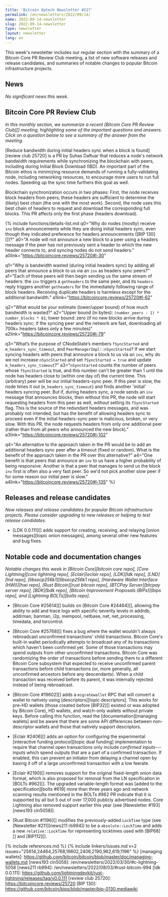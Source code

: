 ```yaml
---
title: 'Bitcoin Optech Newsletter #217'
permalink: /en/newsletters/2022/09/14/
name: 2022-09-14-newsletter
slug: 2022-09-14-newsletter
type: newsletter
layout: newsletter
lang: en
---
```

This week's newsletter includes our regular section with the summary of
a Bitcoin Core PR Review Club meeting, a list of new software releases and
release candidates, and summaries of notable changes to popular Bitcoin
infrastructure projects.

## News

*No significant news this week.*

## Bitcoin Core PR Review Club

*In this monthly section, we summarize a recent [Bitcoin Core PR Review Club][]
meeting, highlighting some of the important questions and answers.  Click on a
question below to see a summary of the answer from the meeting.*

[Reduce bandwidth during initial headers sync when a block is found][review club 25720]
is a PR by Suhas Daftuar that reduces a node's network bandwidth
requirements while synchronizing the blockchain with peers, including
during Initial Block Download (IBD). An important part of the Bitcoin
ethos is minimizing resource demands of running a fully-validating node,
including networking resources, to encourage more users
to run full nodes. Speeding up the sync time furthers this
goal as well.

Blockchain synchronization occurs in two phases: First, the node
receives block headers from peers; these headers are sufficient
to determine the (likely) best chain (the one with the most work).
Second, the node uses this best chain of headers to request and download the
corresponding full blocks.
This PR affects only the first phase (headers download).

{% include functions/details-list.md
  q0="Why do nodes (mostly) receive `inv` block announcements while
  they are doing initial headers sync, even though they indicated
  preference for headers announcements ([BIP 130][])?"
  a0="A node will not announce a new block to a peer using a headers
  message if the peer has not previously sent a header to which the
  new header connects to, and syncing nodes do not send headers."
  a0link="https://bitcoincore.reviews/25720#l-30"

  q1="Why is bandwidth wasted (during initial headers sync) by adding all
  peers that announce a block to us via an `inv` as headers sync peers?"
  a1="Each of these peers will then begin sending us the same stream
  of headers: the `inv` triggers a `getheaders` to the same peer,
  and its `headers` reply triggers another `getheaders` for the
  immediately following range of block headers. Receiving duplicate
  headers is harmless except for the additional bandwidth."
  a1link="https://bitcoincore.reviews/25720#l-62"

  q2="What would be your estimate (lower/upper bound) of how much
  bandwidth is wasted?"
  a2="Upper bound (in bytes): `(number_peers - 1) * number_blocks * 81`;
  lower bound: zero (if no new blocks arrive during headers sync;
  if the syncing peer and the network are fast, downloading all
  700k+ headers takes only a few minutes)"
  a2link="https://bitcoincore.reviews/25720#l-79"

  q3="What’s the purpose of CNodeState’s members `fSyncStarted` and
  `m_headers_sync_timeout`, and `PeerManagerImpl::nSyncStarted`?
  If we start syncing headers with peers that announce a block to
  us via an `inv`, why do we not increase `nSyncStarted` and set
  `fSyncStarted = true` and update `m_headers_sync_timeout`?"
  a3="`nSyncStarted` counts the number of peers whose `fSyncStarted`
  is true, and this number can't be greater than 1 until the
  node has headers close to (within one day of) the current time.
  This (arbitrary) peer will be our initial headers-sync peer. If this
  peer is slow, the node times it out (`m_headers_sync_timeout`) and
  finds another 'initial' headers syncing peer.
  But if, during headers sync, a node sends an `inv` message
  that announces blocks, then without this PR, the node will
  start requesting headers from this peer as well, _without_ setting
  its `fSyncStarted` flag. This is the source of the redundant
  headers messages, and was probably not intended, but has the
  benefit of allowing headers sync to proceed even if the
  initial headers-sync peer is malicious, broken, or very slow.
  With this PR, the node requests headers from only _one_ additional
  peer (rather than from all peers who announced the new block)."
  a3link="https://bitcoincore.reviews/25720#l-102"

  q4="An alternative to the approach taken in the PR would be to add
  an additional headers sync peer after a timeout (fixed or random).
  What is the benefit of the approach taken in the PR over this
  alternative?"
  a4="One benefit is that peers that announce an `inv` to us have a
  higher probability of being responsive. Another is that a peer that
  manages to send us the block `inv` first is often also a very fast peer.
  So we'd not pick another slow peer if for some reason our initial
  peer is slow."
  a4link="https://bitcoincore.reviews/25720#l-135"
%}

## Releases and release candidates

*New releases and release candidates for popular Bitcoin infrastructure
projects.  Please consider upgrading to new releases or helping to test
release candidates.*

- [LDK 0.0.111][] adds support for creating, receiving, and relaying
  [onion messages][topic onion messages], among several other new
  features and bug fixes.

## Notable code and documentation changes

*Notable changes this week in [Bitcoin Core][bitcoin core repo], [Core
Lightning][core lightning repo], [Eclair][eclair repo], [LDK][ldk repo],
[LND][lnd repo], [libsecp256k1][libsecp256k1 repo], [Hardware Wallet
Interface (HWI)][hwi repo], [Rust Bitcoin][rust bitcoin repo], [BTCPay
Server][btcpay server repo], [BDK][bdk repo], [Bitcoin Improvement
Proposals (BIPs)][bips repo], and [Lightning BOLTs][bolts repo].*

- [Bitcoin Core #25614][] builds on [Bitcoin Core #24464][], allowing
  the ability to add and trace logs with specific severity levels in
  addrdb, addrman, banman, i2p, mempool, netbase, net, net_processing,
  timedata, and torcontrol.

- [Bitcoin Core #25768][] fixes a bug where the wallet wouldn't always
  rebroadcast unconfirmed transactions' child transactions.  Bitcoin
  Core's built-in wallet periodically attempts to broadcast any of its
  transactions which haven't been confirmed yet.  Some of those
  transactions may spend outputs from other unconfirmed transactions.
  Bitcoin Core was randomizing the order of transactions before sending
  them to a different Bitcoin Core subsystem that expected to receive
  unconfirmed parent transactions before child transactions (or, more
  generally, all unconfirmed ancestors before any descendants).  When a
  child transaction was received before its parent, it was internally
  rejected instead of being rebroadcast.

- [Bitcoin Core #19602][] adds a `migratewallet` RPC that will convert a
  wallet to natively using [descriptors][topic descriptors].  This works for pre-HD wallets (those
  created before [BIP32][] existed or was adopted by Bitcoin Core), HD
  wallets, and watch-only wallets without private keys.  Before calling
  this function, read the [documentation][managing wallets] and be aware
  that there are some API differences between non-descriptor wallets and
  those that natively support descriptors.

<!-- TODO:harding to separate dual funding from interactive funding -->

- [Eclair #2406][] adds an option for configuring the experimental
  [interactive funding protocol][topic dual funding] implementation to
  require that channel open transactions only include *confirmed
  inputs*---inputs which spend outputs that are a part of a confirmed
  transaction.  If enabled, this can prevent an initiator from delaying
  a channel open by basing it off of a large unconfirmed transaction
  with a low feerate.

- [Eclair #2190][] removes support for the original fixed-length onion
  data format, which is also proposed for removal from the LN
  specification in [BOLTs #962][].  The upgraded variable-length format
  was [added to the specification][bolts #619] more than three
  years ago and network scanning results mentioned in the BOLTs #962 PR
  indicate that it is supported by all but 5 out of over 17,000 publicly
  advertised nodes.  Core Lightning also removed support earlier this
  year (see [Newsletter #193][news193 cln5058]).

- [Rust Bitcoin #1196][] modifies the previously-added `LockTime` type
  (see [Newsletter #211][news211 rb994]) to be a `absolute::LockTime`
  and adds a new `relative::LockTime` for representing locktimes used
  with [BIP68][] and [BIP112][].

{% include references.md %}
{% include linkers/issues.md v=2 issues="25614,24464,25768,19602,2406,2190,962,619,1196" %}
[managing wallets]: https://github.com/bitcoin/bitcoin/blob/master/doc/managing-wallets.md
[news193 cln5058]: /en/newsletters/2022/03/30/#c-lightning-5058
[news211 rb994]: /en/newsletters/2022/08/03/#rust-bitcoin-994
[ldk 0.0.111]: https://github.com/lightningdevkit/rust-lightning/releases/tag/v0.0.111
[review club 25720]: https://bitcoincore.reviews/25720
[BIP 130]: https://github.com/bitcoin/bips/blob/master/bip-0130.mediawiki
